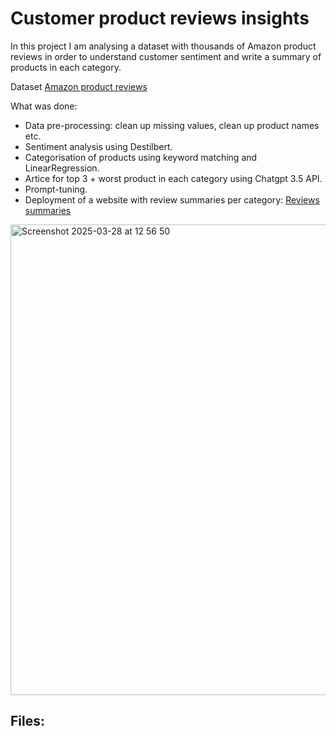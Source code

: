 # Customer product reviews insights

In this project I am analysing a dataset with thousands of Amazon product reviews in order to understand customer sentiment and write a summary of products in each category. 

Dataset [Amazon product reviews](https://project-nlp-business-case-automated-customers-reviews-i9hz7yj4.streamlit.app/)

What was done:
- Data pre-processing: clean up missing values, clean up product names etc. 
- Sentiment analysis using Destilbert.
- Categorisation of products using keyword matching and LinearRegression.
- Artice for top 3 + worst product in each category using Chatgpt 3.5 API.
- Prompt-tuning.
- Deployment of a website with review summaries per category: [Reviews summaries](https://project-nlp-business-case-automated-customers-reviews-i9hz7yj4.streamlit.app/)

<img width="753" alt="Screenshot 2025-03-28 at 12 56 50" src="https://github.com/user-attachments/assets/8a48c549-31f6-4253-97c6-51b251956dd7" />


Files: 
- 
